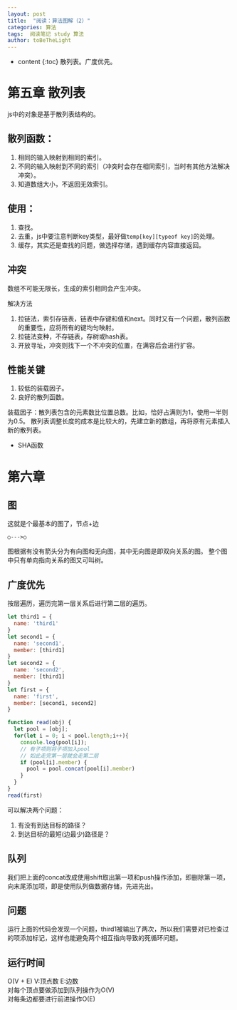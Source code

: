 ```yaml
---
layout: post
title:  "阅读：算法图解（2）"
categories: 算法
tags:  阅读笔记 study 算法
author: toBeTheLight
---
```


* content
{:toc}
散列表。广度优先。





# 第五章 散列表

js中的对象是基于散列表结构的。

## 散列函数：

1. 相同的输入映射到相同的索引。
2. 不同的输入映射到不同的索引（冲突时会存在相同索引，当时有其他方法解决冲突）。
3. 知道数组大小，不返回无效索引。

## 使用：

1. 查找。
2. 去重，js中要注意判断key类型，最好做`temp[key][typeof key]`的处理。
3. 缓存，其实还是查找的问题，做选择存储，遇到缓存内容直接返回。

## 冲突

数组不可能无限长，生成的索引相同会产生冲突。

解决方法

1. 拉链法，索引存链表，链表中存键和值和next。同时又有一个问题，散列函数的重要性，应将所有的键均匀映射。
2. 拉链法变种，不存链表，存树或hash表。
3. 开放寻址，冲突则找下一个不冲突的位置，在满容后会进行扩容。

## 性能关键

1. 较低的装载因子。
2. 良好的散列函数。

装载因子：散列表包含的元素数比位置总数。比如，恰好占满则为1，使用一半则为0.5。
散列表调整长度的成本是比较大的，先建立新的数组，再将原有元素插入新的散列表。

* SHA函数

# 第六章

## 图

这就是个最基本的图了，节点+边
```
○--->○
```
图根据有没有箭头分为有向图和无向图，其中无向图是即双向关系的图。
整个图中只有单向指向关系的图又可叫树。

## 广度优先

按层遍历，遍历完第一层关系后进行第二层的遍历。

```js
let third1 = {
  name: 'third1'
}
let second1 = {
  name: 'second1',
  member: [third1]
}
let second2 = {
  name: 'second2',
  member: [third1]
}
let first = {
  name: 'first',
  member: [second1, second2]
}

function read(obj) {
  let pool = [obj];
  for(let i = 0; i < pool.length;i++){
    console.log(pool[i]);
    // 有子项则将子项加入pool
    // 如此走完第一层就会走第二层
    if (pool[i].member) {
      pool = pool.concat(pool[i].member)
    }
  }
}
read(first)
```

可以解决两个问题：
1. 有没有到达目标的路径？
2. 到达目标的最短(边最少)路径是？

## 队列

我们把上面的concat改成使用shift取出第一项和push操作添加，即删除第一项，向末尾添加项，即是使用队列做数据存储，先进先出。

## 问题

运行上面的代码会发现一个问题，third1被输出了两次，所以我们需要对已检查过的项添加标记，这样也能避免两个相互指向导致的死循环问题。

## 运行时间

O(V + E) V:顶点数 E:边数   
对每个顶点要做添加到队列操作为O(V)  
对每条边都要进行前进操作O(E)

